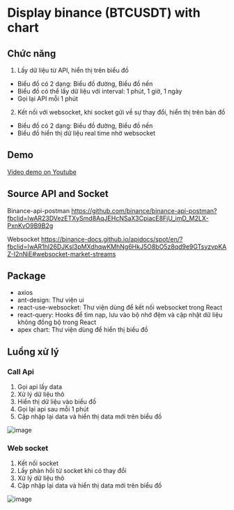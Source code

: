 # Display binance (BTCUSDT) with chart

## Chức năng
1. Lấy dữ liệu từ API, hiển thị trên biểu đồ
- Biểu đồ có 2 dạng: Biểu đồ đường, Biểu đồ nến
- Biểu đồ có thể lấy dữ liệu với interval: 1 phút, 1 giờ, 1 ngày
- Gọi lại API mỗi 1 phút 
2. Kết nối với websocket, khi socket gửi về sự thay đổi, hiển thị trên bản đồ
- Biểu đồ có 2 dạng: Biểu đồ đường, Biểu đồ nến
- Biểu đồ hiển thị dữ liệu real time nhờ websocket

## Demo
[Video demo on Youtube](https://youtu.be/AhegnrlV_q4)

## Source API and Socket

Binance-api-postman
https://github.com/binance/binance-api-postman?fbclid=IwAR23DVezETXySmd8AqJEHcNSaX3CpiacE8FjU_imD_M2LX-PxnKvO9B9B2g

Websocket
https://binance-docs.github.io/apidocs/spot/en/?fbclid=IwAR1hI26DJKsl3pMXdhqwKMhNg6HkJ5O8bO5z8qd9e9GTsyzvpKAZ-I2nNiE#websocket-market-streams

## Package

- axios
- ant-design: Thư viện ui
- react-use-websocket: Thư viện dùng để kết nối websocket trong React
- react-query: Hooks để tìm nạp, lưu vào bộ nhớ đệm và cập nhật dữ liệu không đồng bộ trong React
- apex chart: Thư viện dùng để hiển thị biểu đồ

## Luồng xử lý

### Call Api
1. Gọi api lấy data
2. Xử lý dữ liệu thô
3. Hiển thị dữ liệu vào biểu đồ
4. Gọi lại api sau mỗi 1 phút
5. Cập nhập lại data và hiển thị data mới trên biểu đồ 

![image](https://user-images.githubusercontent.com/49446708/120992505-de21ee00-c7ac-11eb-8c8d-3108c6cd1a81.png)

### Web socket
1. Kết nối socket
2. Lấy phản hồi từ socket khi có thay đổi
3. Xử lý dữ liệu thô
4. Cập nhập lại data và hiển thị data mới trên biểu đồ

![image](https://user-images.githubusercontent.com/49446708/120992865-3658f000-c7ad-11eb-8338-bf92ec401dbe.png)

